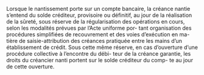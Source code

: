 Lorsque le nantissement porte sur un compte bancaire, la créance nantie s’entend du
solde créditeur, provisoire ou définitif, au jour de la réalisation de la sûreté, sous réserve de la
régularisation des opérations en cours, selon les modalités prévues par l’Acte uniforme por-
tant organisation des procédures simplifiées de recouvrement et des voies d’exécution en ma-
tière de saisie-attribution des créances pratiquée entre les mains d’un établissement de crédit.
Sous cette même réserve, en cas d’ouverture d’une procédure collective à
l’encontre du débi- teur de la créance garantie, les droits du créancier nanti
portent sur le solde créditeur du comp- te au jour de cette ouverture.